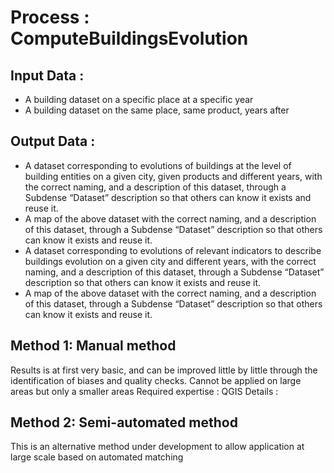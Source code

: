 # Process : ComputeBuildingsEvolution 

## Input Data :
*	A building dataset on a specific place at a specific year
*	A building dataset on the same place, same product, years after 

## Output Data : 
*	A dataset corresponding to evolutions of buildings at the level of building entities on a given city, given products and different years, with the correct naming, and a description of this dataset, through a Subdense “Dataset” description so that others can know it exists and reuse it. 
*	A map of the above dataset with the correct naming, and a description of this dataset, through a Subdense “Dataset” description so that others can know it exists and reuse it.
*	A dataset corresponding to evolutions of relevant indicators to describe buildings evolution on a given city and different years, with the correct naming, and a description of this dataset, through a Subdense “Dataset” description so that others can know it exists and reuse it.
*	A map of the above dataset with the correct naming, and a description of this dataset, through a Subdense “Dataset” description so that others can know it exists and reuse it.

## Method 1: Manual method
Results is at first very basic, and can be improved little by little through the identification of biases and quality checks.
Cannot be applied on large areas but only a smaller areas
Required expertise : QGIS
Details : 

## Method 2: Semi-automated method
This is an alternative method under development to allow application at large scale based on automated matching

